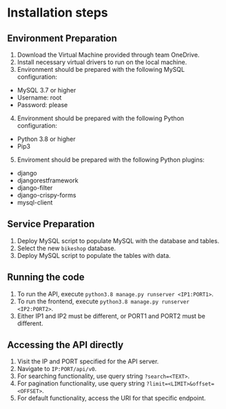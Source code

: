 # Installation steps
## Environment Preparation
1. Download the Virtual Machine provided through team OneDrive.
2. Install necessary virtual drivers to run on the local machine.
3. Environment should be prepared with the following MySQL configuration:
  * MySQL 3.7 or higher
  * Username: root
  * Password: please
4. Environment should be prepared with the following Python configuration:
  * Python 3.8 or higher
  * Pip3
5. Enviroment should be prepared with the following Python plugins:
  * django
  * djangorestframework
  * django-filter
  * django-crispy-forms
  * mysql-client
  
## Service Preparation
1. Deploy MySQL script to populate MySQL with the database and tables.
2. Select the new `bikeshop` database.
3. Deploy MySQL script to populate the tables with data.

## Running the code
1. To run the API, execute `python3.8 manage.py runserver <IP1:PORT1>`.
2. To run the frontend, execute `python3.8 manage.py runserver <IP2:PORT2>`.
3. Either IP1 and IP2 must be different, or PORT1 and PORT2 must be different.

## Accessing the API directly
1. Visit the IP and PORT specified for the API server.
2. Navigate to `IP:PORT/api/v0`.
3. For searching functionality, use query string `?search=<TEXT>`.
4. For pagination functionality, use query string `?limit=<LIMIT>&offset=<OFFSET>`.
5. For default functionality, access the URI for that specific endpoint.
